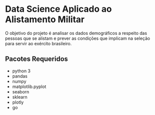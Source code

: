# Data Science Aplicado ao Alistamento Militar
O objetivo do projeto é analisar os dados demográficos a respeito das pessoas que se alistam e prever as condições que implicam na seleção para servir ao exército brasileiro.

## Pacotes Requeridos
- python 3
- pandas
- numpy
- matplotlib.pyplot
- seaborn
- sklearn
- plotly
- go
